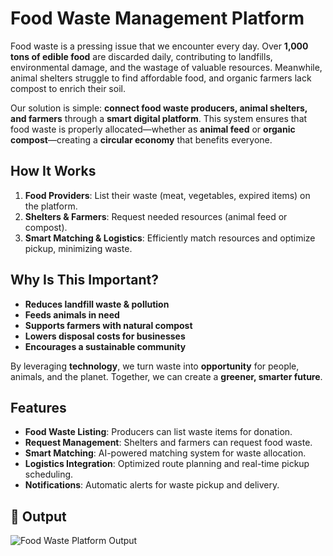 # Food Waste Management Platform

Food waste is a pressing issue that we encounter every day. Over **1,000 tons of edible food** are discarded daily, contributing to landfills, environmental damage, and the wastage of valuable resources. Meanwhile, animal shelters struggle to find affordable food, and organic farmers lack compost to enrich their soil. 

Our solution is simple: **connect food waste producers, animal shelters, and farmers** through a **smart digital platform**. This system ensures that food waste is properly allocated—whether as **animal feed** or **organic compost**—creating a **circular economy** that benefits everyone.

##  How It Works
1. **Food Providers**: List their waste (meat, vegetables, expired items) on the platform.
2. **Shelters & Farmers**: Request needed resources (animal feed or compost).
3. **Smart Matching & Logistics**: Efficiently match resources and optimize pickup, minimizing waste.

##  Why Is This Important?
- **Reduces landfill waste & pollution**
- **Feeds animals in need**
- **Supports farmers with natural compost**
- **Lowers disposal costs for businesses**
- **Encourages a sustainable community**

By leveraging **technology**, we turn waste into **opportunity** for people, animals, and the planet. Together, we can create a **greener, smarter future**.

##  Features
- **Food Waste Listing**: Producers can list waste items for donation.
- **Request Management**: Shelters and farmers can request food waste.
- **Smart Matching**: AI-powered matching system for waste allocation.
- **Logistics Integration**: Optimized route planning and real-time pickup scheduling.
- **Notifications**: Automatic alerts for waste pickup and delivery.


## 📸 Output

![Food Waste Platform Output]("C:\Users\SUSHMA\Downloads\HAL_img1.jpeg")
